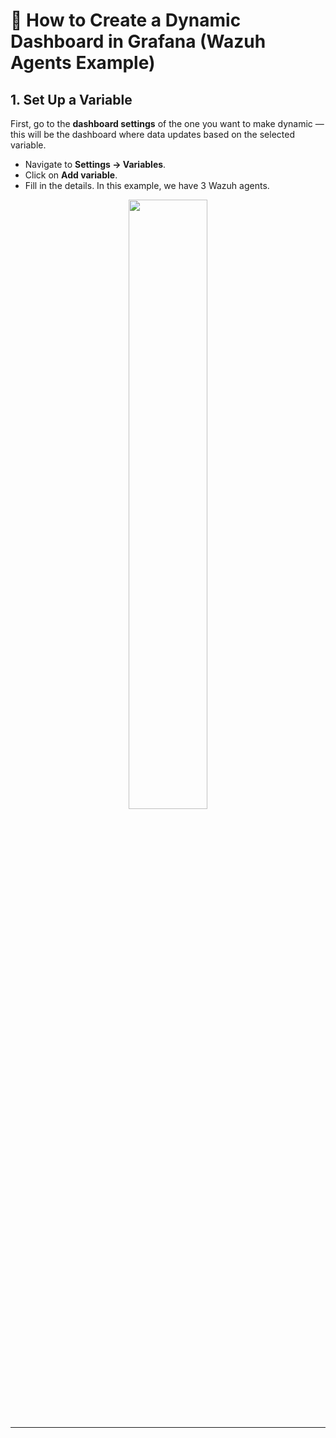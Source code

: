 # 🧩 How to Create a Dynamic Dashboard in Grafana (Wazuh Agents Example)

## 1. Set Up a Variable

First, go to the **dashboard settings** of the one you want to make dynamic — this will be the dashboard where data updates based on the selected variable.

* Navigate to **Settings → Variables**.
* Click on **Add variable**.
* Fill in the details. In this example, we have 3 Wazuh agents.

<div align="center">
  <img src="https://github.com/user-attachments/assets/6e996207-0f49-4f5e-873d-22f481c10a7a" width="50%" />
</div>

---
